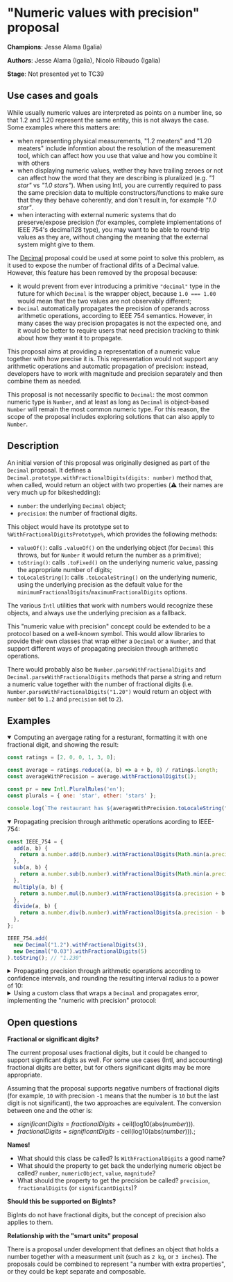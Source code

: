 # "Numeric values with precision" proposal

**Champions**: Jesse Alama (Igalia)

**Authors**: Jesse Alama (Igalia), Nicolò Ribaudo (Igalia)

**Stage**: Not presented yet to TC39

## Use cases and goals

While usually numeric values are interpreted as points on a number line, so that 1.2 and 1.20 represent the same entity, this is not always the case. Some examples where this matters are:
- when representing physical measurements, "1.2 meaters" and "1.20 meaters" include informtion about the resolution of the measurement tool, which can affect how you use that value and how you combine it with others
- when displaying numeric values, wether they have trailing zeroes or not can affect how the word that they are describing is pluralized (e.g. _"1 star"_ vs _"1.0 stars"_). When using Intl, you are currently required to pass the same precision data to multiple constructors/functions to make sure that they they behave coherently, and don't result in, for example _"1.0 star"_.
- when interacting with external numeric systems that do preserve/expose precision (for examples, complete implementations of IEEE 754's decimal128 type), you may want to be able to round-trip values as they are, without changing the meaning that the external system might give to them.

The [Decimal](https://github.com/tc39/proposal-decimal) proposal could be used at some point to solve this problem, as it used to expose the number of fractional difits of a Decimal value. However, this feature has been removed by the proposal because:
- it would prevent from ever introducing a primitive `"decimal"` type in the future for which `Decimal` is the wrapper object, because `1.0 === 1.00` would mean that the two values are not observably different;
- `Decimal` automatically propagates the precision of operands across arithmetic operations, according to IEEE 754 semantics. However, in many cases the way precision propagates is not the expected one, and it would be better to require users that need precision tracking to think about how they want it to propagate.

This proposal aims at providing a representation of a numeric value together with how precise it is. This representation would not support any arithmetic operations and automatic propagation of precision: instead, developers have to work with magnitude and precision separately and then combine them as needed.

This proposal is not necessarily specific to `Decimal`: the most common numeric type is `Number`, and at least as long as `Decimal` is object-based `Number` will remain the most common numeric type. For this reason, the scope of the proposal includes exploring solutions that can also apply to `Number`.

## Description

An initial version of this proposal was originally designed as part of the `Decimal` proposal. It defines a `Decimal.prototype.withFractionalDigits(digits: number)` method that, when called, would return an object with two properties (⚠️ their names are very much up for bikeshedding):
- `number`: the underlying `Decimal` object;
- `precision`: the number of fractional digits.

This object would have its prototype set to `%WithFractionalDigitsPrototype%`, which provides the following methods:
- `valueOf()`: calls `.valueOf()` on the underlying object (for `Decimal` this throws, but for `Number` it would return the number as a primitive);
- `toString()`: calls `.toFixed()` on the underlying numeric value, passing the appropriate number of digits;
- `toLocaleString()`: calls `.toLocaleString()` on the underlying numeric, using the underlying precision as the default value for the `minimumFractionalDigits`/`maximumFractionalDigits` options.

The various `Intl` utilities that work with numbers would recognize these objects, and always use the underlying precision as a fallback.

This "numeric value with precision" concept could be extended to be a protocol based on a well-known symbol. This would allow libraries to provide their own classes that wrap either a `Decimal` or a `Number`, and that support different ways of propagating precision through arithmetic operations.

There would probably also be `Number.parseWithFractionalDigits` and `Decimal.parseWithFractionalDigits` methods that parse a string and return a numeric value together with the number of fractional digits (i.e. `Number.parseWithFractionalDigits("1.20")` would return an object with `number` set to `1.2` and `precision` set to `2`).

## Examples

<details open>
<summary>Computing an avergage rating for a resturant, formatting it with one fractional digit, and showing the result:</summary>

```js
const ratings = [2, 0, 0, 1, 3, 0];

const average = ratings.reduce((a, b) => a + b, 0) / ratings.length;
const averageWithPrecision = average.withFractionalDigits(1);

const pr = new Intl.PluralRules('en');
const plurals = { one: 'star', other: 'stars' };

console.log(`The restaurant has ${averageWithPrecision.toLocaleString("en")} ${plurals[pr.select(averageWithPrecision)]}`);
```

</details>

<details open>
<summary>Propagating precision through arithmetic operations acording to IEEE-754:</summary>

```js
const IEEE_754 = {
  add(a, b) {
    return a.number.add(b.number).withFractionalDigits(Math.min(a.precision, b.precision));
  },
  sub(a, b) {
    return a.number.sub(b.number).withFractionalDigits(Math.min(a.precision, b.precision));
  },
  multiply(a, b) {
    return a.number.mul(b.number).withFractionalDigits(a.precision + b.precision);
  },
  divide(a, b) {
    return a.number.div(b.number).withFractionalDigits(a.precision - b.precision);
  },
};

IEEE_754.add(
  new Decimal("1.2").withFractionalDigits(3),
  new Decimal("0.03").withFractionalDigits(5)
).toString(); // "1.230"
```

</details>

<details>
<summary>Propagating precision through arithmetic operations according to confidence intervals, and rounding the resulting interval radius to a power of 10:</summary>

```js
function computeCapacitorVoltage(charges, capacitance) {
  // formula: ΔV = ∑qᵢ / C

  const totalCharge = charges.reduce((tot, q) => tot + q.number, 0);
  const chargeError = charges.reduce((err, q) => err + 10 ** -q.precision, 0);

  const capacitanceError = 10 ** -capacitance.precision;

  const voltage = totalCharge / capacitance.number;
  const voltageError = (chargeError + capacitanceError * voltage) / capacitance.number;

  const fractionalDigits = Math.floor(-Math.log10(voltageError));
  return voltage.withFractionalDigits(fractionalDigits);
}
```

</details>

<details>
<summary>Using a custom class that wraps a <code>Decimal</code> and propagates error, implementing the "numeric with precision" protocol:</summary>

```js
class DecimalWithError {
  constructor(value, error) {
    this.#value = decimal;
    this.#error = error;
  }

  toString() {
    return `${this.#value} ± ${this.#error}`;
  }

  add(other) {
    return new DecimalWithError(
      this.#value.add(other.#value),
      this.#error.add(other.#error)
    );
  }

  subtract(other) {
    return new DecimalWithError(
      this.#value.subtract(other.#value),
      this.#error.add(other.#error)
    );
  }

  multiply(other) {
    return new DecimalWithError(
      this.#value.multiply(other.#value),
      this.#error.multiply(other.#value).add(other.#error.multiply(this.#value))
    );
  }

  divide(other) {
    const result = this.#value.divide(other.#value);
    return new DecimalWithError(
      result,
      other.#error.multiply(result).add(this.#error).divide(other.#error)
    );
  }

  scale(factor) {
    return new DecimalWithError(
      this.#value.multiply(factor),
      this.#error.multiply(factor)
    );
  }

  [Symbol.withFractionalDigit]() {
    const fractionalDigits = Math.floor(-Math.log10(Number(this.#error)));
    return this.#value.withFractionalDigits(fractionalDigits);
  }
}

function computeCapacitorVoltage(charges, capacitance) {
  // formula: ΔV = ∑qᵢ / C

  const totalCharge = charges.reduce((a, b) => a.add(b));
  return totalCharge.divide(capacitance);
}

const voltage = computeCapacitorVoltage(
  [
    new DecimalWithError(new Decimal("1.2"), new Decimal("0.001")),
    new DecimalWithError(new Decimal("1.8"), new Decimal("0.001")),
    new DecimalWithError(new Decimal("0.3"), new Decimal("0.0005"))
  ],
  new DecimalWithError(new Decimal("0.035"), new Decimal("0.0002"))
);
const voltage1000 = voltage.scale(-1000);

console.log(voltage1000.toString()); // "0.09428571428571428571428571428571428 ± 0.0006102040816326530612244897959183673"
console.log(voltage1000[Symbol.withFractionalDigit]().precision); // 3
console.log(voltage1000[Symbol.withFractionalDigit]().number); // Decimal { 0.094 }
console.log(new Intl.NumberFormat("en").format(voltage) + " kV"); // "0.094 kV"
```

</details>

## Open questions

**Fractional or significant digits?**

The current proposal uses fractional digits, but it could be changed to support significant digits as well. For some use cases (Intl, and accounting) fractional digits are better, but for others significant digits may be more appropriate.

Assuming that the proposal supports negative numbers of fractional digits (for example, `10` with precision `-1` means that the number is `10` but the last digit is not significant), the two approaches are equivalent. The conversion between one and the other is:
- _significantDigits_ = _fractionalDigits_ + ceil(log10(abs(_number_))).
- _fractionalDigits_ = _significantDigits_ - ceil(log10(abs(_number_))).;

**Names!**

- What should this class be called? Is `WithFractionalDigits` a good name?
- What should the property to get back the underlying numeric object be called? `number`, `numericObject`, `value`, `magnitude`?
- What should the property to get the precision be called? `precision`, `fractionalDigits` (or `significantDigits`)?

**Should this be supported on BigInts?**

BigInts do not have fractional digits, but the concept of precision also applies to them.

**Relationship with the "smart units" proposal**

There is a proposal under development that defines an object that holds a number together with a measurment unit (such as `2 kg`, or `3 inches`). The proposals could be combined to represent "a number with extra properties", or they could be kept separate and composable.
